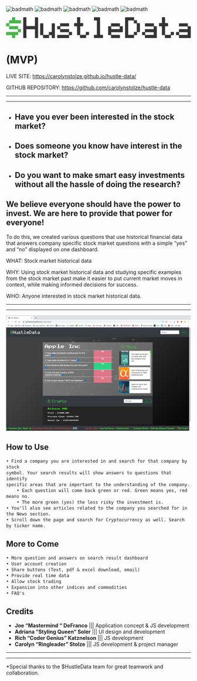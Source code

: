 ![badmath](https://img.shields.io/badge/HTML-green)  ![badmath](https://img.shields.io/badge/CSS-orange)  ![badmath](https://img.shields.io/badge/JavaScript-blue)  ![badmath](https://img.shields.io/badge/jQuery-yellow) ![badmath](https://img.shields.io/badge/Bootstrap-purple) 

![$Hustle Data logo](assets/images/logo-1-dark.svg)

# (MVP)

LIVE SITE:
https://carolynstolze.github.io/hustle-data/

GITHUB REPOSITORY:
https://github.com/carolynstolze/hustle-data


- - -
- - -

- ## Have you ever been interested in the stock market?
- ## Does someone you know have interest in the stock market? 
- ## Do you want to make smart easy investments without all the hassle of doing the research?
## We believe everyone should have the power to invest. We are here to provide that power for everyone! 
To do this, we created various questions that use historical financial data that answers company specific stock market questions with a simple “yes” and “no” displayed on one dashboard.


WHAT: Stock market historical data

WHY: Using stock market historical data and studying specific examples from the stock market past make it easier to put current market moves in context, while making informed decisions for success.

WHO: Anyone interested in stock market historical data.

- - -
- - -

![demo of application](assets/images/HustleDataScreenshot.png)
## How to Use

```
• Find a company you are interested in and search for that company by stock 
symbol. Your search results will show answers to questions that identify 
specific areas that are important to the understanding of the company. 
    • Each question will come back green or red. Green means yes, red means no.
    • The more green (yes) the less risky the investment is.
• You'll also see articles related to the company you searched for in the News section.
• Scroll down the page and search for Cryptocurrency as well. Search by ticker name.
```

## More to Come

```
• More question and answers on search result dashboard
• User account creation
• Share buttons (Text, pdf & excel download, email)
• Provide real time data
• Allow stock trading
• Expansion into other indices and commodities
• FAQ's
```

## Credits

- <b>Joe “Mastermind “ DeFranco</b> ||| Application concept & JS development
- <b>Adriana “Styling Queen“ Soler</b> ||| UI design and development
- <b>Rich “Coder Genius” Katznelson</b> ||| JS development
- <b>Carolyn “Ringleader” Stolze</b> ||| JS development & project manager


---
---
*Special thanks to the $HustleData team for great teamwork and collaboration.
